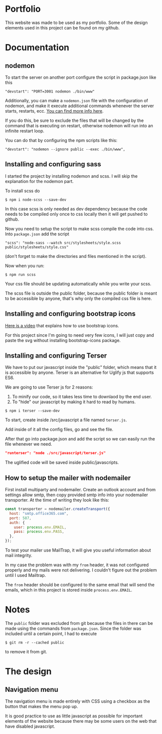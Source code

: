# Portfolio

This website was made to be used as my portfolio. Some of the design elements used in this project can be found on my github.


# Documentation
## nodemon 
To start the server on another port configure the script in package.json like this
```
"devstart": "PORT=3001 nodemon ./bin/www"
```

Additionally, you can make a `nodemon.json` file with the configuration of nodemon, and make it execute additional commands whenever the server starts, restarts, ecc. [You can find more info here](https://medium.com/netscape/nodemon-events-run-tasks-at-server-start-restart-crash-exit-93a34c54dfd8).

If you do this, be sure to exclude the files that will be changed by the command that is executing on restart, otherwise nodemon will run into an infinite restart loop.

You can do that by configuring the npm scripts like this:
```
"devstart": "nodemon --ignore public --exec ./bin/www",
```



## Installing and configuring sass

I started the project by installing nodemon and scss. I will skip the explanation for the nodemon part.

To install scss do 
```
$ npm i node-scss --save-dev
```

In this case scss is only needed as dev dependency because the code needs to be compiled only once to css locally then it will get pushed to github.

Now you need to setup the script to make scss compile the code into css. Into `package.json` add the script
```
"scss": "node-sass --watch src/stylesheets/style.scss public/stylesheets/style.css"
```
(don't forget to make the directories and files mentioned in the script).

Now when you run:
```
$ npm run scss
```
Your css file should be updating automatically while you write your scss.

The scss file is outside the public folder, because the public folder is meant to be accessible by anyone, that's why only the compiled css file is here.

## Installing and configuring bootstrap icons

[Here is a video](https://www.youtube.com/watch?v=DPnJldwv22o) that explains how to use bootstrap icons.

For this project since I'm going to need very few icons, I will just copy and paste the svg without installing bootstrap-icons package.

## Installing and configuring Terser
We have to put our javascript inside the "public" folder, which means that it is accessible by anyone. Terser is an alternative for Uglify js that supports ES6.

We are going to use Terser js for 2 reasons:
1. To minify our code, so it takes less time to downlaod by the end user.
2. To "hide" our javascript by making it hard to read by humans.

```
$ npm i terser --save-dev
```

To start, create inside /src/javascript a file named `terser.js`.

Add inside of it all the config files, go and see the file.

After that go into package.json and add the script so we can easily run the file whenever we need.
```json
"runterser": "node ./src/javascript/terser.js"
```

The uglified code will be saved inside public/javascripts.

## How to setup the mailer with nodemailer

First install multiparty and nodemailer. Create an outlook account and from settings allow smtp, then copy provided smtp info into your nodemailer transporter. At the time of writing they look like this:
```javascript
const transporter = nodemailer.createTransport({
  host: "smtp.office365.com",
  port: 587,
  auth: {
    user: process.env.EMAIL,
    pass: process.env.PASS,
  },
});
```

To test your mailer use MailTrap, it will give you useful information about mail integrity.

In my case the problem was with my `from` header, it was not configured properly and my mails were not delivering. I couldn't figure out the problem until I used Mailtrap.

The `from` header should be configured to the same email that will send the emails, which in this project is stored inside `process.env.EMAIL`. 


# Notes
The `public` folder was excluded from git because the files in there can be made using the commands from `package.json`. Since the folder was included until a certain point, I had to execute 
```
$ git rm -r --cached public
```
to remove it from git.


# The design

## Navigation menu
The navigation menu is made entirely with CSS using a checkbox as the button that makes the menu pop up. 

It is good practice to use as little javascript as possible for important elements of the website because there may be some users on the web that have disabled javascript.
